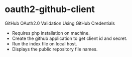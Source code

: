 # oauth2-github-client
GitHub OAuth2.0 Validation Using GitHub Credentials

- Requires php installation on machine.
- Create the github application to get client id and secret.
- Run the index file on local host.
- Displays the public repository file names.
